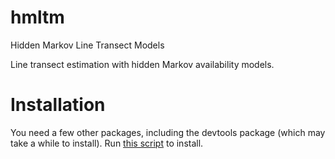 hmltm
=====

Hidden Markov Line Transect Models

Line transect estimation with hidden Markov availability models.

Installation
============

You need a few other packages, including the devtools package (which may take a while to install). Run <a href="https://github.com/david-borchers/hmltm/blob/master/inst/installscript.r" rel="nofollow">this script</a> to install.


